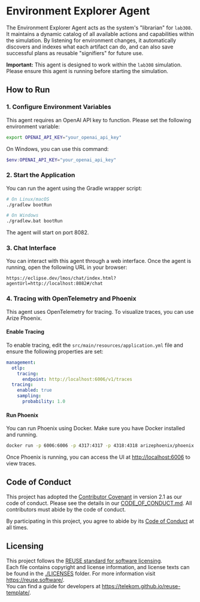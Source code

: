 <!--
SPDX-FileCopyrightText: 2023 Deutsche Telekom AG

SPDX-License-Identifier: CC0-1.0    
-->
# Environment Explorer Agent

The Environment Explorer Agent acts as the system's "librarian" for `lab308`. It maintains a dynamic catalog of all available actions and capabilities within the simulation. By listening for environment changes, it automatically discovers and indexes what each artifact can do, and can also save successful plans as reusable "signifiers" for future use.

**Important:** This agent is designed to work within the `lab308` simulation. Please ensure this agent is running before starting the simulation.

## How to Run

### 1. Configure Environment Variables

This agent requires an OpenAI API key to function. Please set the following environment variable:

```bash
export OPENAI_API_KEY="your_openai_api_key"
```

On Windows, you can use this command:

```powershell
$env:OPENAI_API_KEY="your_openai_api_key"
```

### 2. Start the Application

You can run the agent using the Gradle wrapper script:

```bash
# On Linux/macOS
./gradlew bootRun

# On Windows
./gradlew.bat bootRun
```

The agent will start on port 8082.

### 3. Chat Interface

You can interact with this agent through a web interface. Once the agent is running, open the following URL in your browser:

```
https://eclipse.dev/lmos/chat/index.html?agentUrl=http://localhost:8082#/chat
```

### 4. Tracing with OpenTelemetry and Phoenix

This agent uses OpenTelemetry for tracing. To visualize traces, you can use Arize Phoenix.

#### Enable Tracing

To enable tracing, edit the `src/main/resources/application.yml` file and ensure the following properties are set:

```yaml
management:
  otlp:
    tracing:
      endpoint: http://localhost:6006/v1/traces
  tracing:
    enabled: true
    sampling:
      probability: 1.0
```

#### Run Phoenix

You can run Phoenix using Docker. Make sure you have Docker installed and running.

```bash
docker run -p 6006:6006 -p 4317:4317 -p 4318:4318 arizephoenix/phoenix:latest
```

Once Phoenix is running, you can access the UI at [http://localhost:6006](http://localhost:6006) to view traces.

## Code of Conduct

This project has adopted the [Contributor Covenant](https://www.contributor-covenant.org/) in version 2.1 as our code of conduct. Please see the details in our [CODE_OF_CONDUCT.md](CODE_OF_CONDUCT.md). All contributors must abide by the code of conduct.

By participating in this project, you agree to abide by its [Code of Conduct](./CODE_OF_CONDUCT.md) at all times.

## Licensing

This project follows the [REUSE standard for software licensing](https://reuse.software/).    
Each file contains copyright and license information, and license texts can be found in the [./LICENSES](./LICENSES) folder. For more information visit https://reuse.software/.    
You can find a guide for developers at https://telekom.github.io/reuse-template/.   
